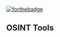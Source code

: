 [![forthebadge](https://forthebadge.com/images/badges/made-with-python.svg)](https://forthebadge.com)
## OSINT Tools
